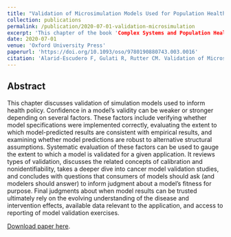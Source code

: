 ```yaml
---
title: "Validation of Microsimulation Models Used for Population Health Policy"
collection: publications
permalink: /publication/2020-07-01-validation-microsimulation
excerpt: 'This chapter of the book 'Complex Systems and Population Health', discusses validation of simulation models used to inform health policy.'
date: 2020-07-01
venue: 'Oxford University Press'
paperurl: 'https://doi.org/10.1093/oso/9780190880743.003.0016'
citation: 'Alarid-Escudero F, Gulati R, Rutter CM. Validation of Microsimulation Models Used for Population Health Policy In: Complex Systems and Population Health. Edited by Yorghos Apostolopoulos, Kristen Hassmiller Lich, and Michael Kenneth Lemke, Oxford University Press (2020). DOI: 10.1093/oso/9780190880743.003.0017.'
---
```


## Abstract
This chapter discusses validation of simulation models used to inform health policy. Confidence in a model’s validity can be weaker or stronger depending on several factors. These factors include verifying whether model specifications were implemented correctly, evaluating the extent to which model-predicted results are consistent with empirical results, and examining whether model predictions are robust to alternative structural assumptions. Systematic evaluation of these factors can be used to gauge the extent to which a model is validated for a given application. It reviews types of validation, discusses the related concepts of calibration and nonidentifiability, takes a deeper dive into cancer model validation studies, and concludes with questions that consumers of models should ask (and modelers should answer) to inform judgment about a model’s fitness for purpose. Final judgments about when model results can be trusted ultimately rely on the evolving understanding of the disease and intervention effects, available data relevant to the application, and access to reporting of model validation exercises.

[Download paper here](https://doi.org/10.1093/oso/9780190880743.003.0016).